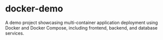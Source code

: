 # docker-demo
A demo project showcasing multi-container application deployment using Docker and Docker Compose, including frontend, backend, and database services.
